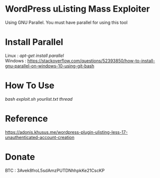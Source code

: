 # WordPress uListing Mass Exploiter
Using GNU Parallel. You must have parallel for using this tool
# Install Parallel
Linux : <i>apt-get install parallel</i><br>
Windows : https://stackoverflow.com/questions/52393850/how-to-install-gnu-parallel-on-windows-10-using-git-bash
# How To Use
<i>bash exploit.sh yourlist.txt thread</i>
# Reference
https://adonis.khusus.me/wordpress-plugin-ulisting-less-17-unauthenticated-account-creation
# Donate
BTC : 3Avek8froL5sdAmzPUTDNhhpkKe21CscKP
